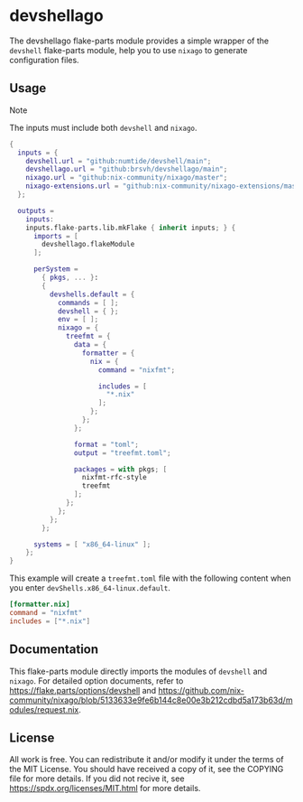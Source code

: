 # devshellago

The devshellago flake-parts module provides a simple wrapper of the `devshell` flake-parts module, help you to use `nixago` to generate configuration files.

## Usage

> [!NOTE]
>
> The inputs must include both `devshell` and `nixago`.

``` nix
{
  inputs = {
    devshell.url = "github:numtide/devshell/main";
    devshellago.url = "github:brsvh/devshellago/main";
    nixago.url = "github:nix-community/nixago/master";
    nixago-extensions.url = "github:nix-community/nixago-extensions/master";
  };

  outputs =
    inputs:
    inputs.flake-parts.lib.mkFlake { inherit inputs; } {
      imports = [
        devshellago.flakeModule
      ];

      perSystem =
        { pkgs, ... }:
        {
          devshells.default = {
            commands = [ ];
            devshell = { };
            env = [ ];
            nixago = {
              treefmt = {
                data = {
                  formatter = {
                    nix = {
                      command = "nixfmt";

                      includes = [
                        "*.nix"
                      ];
                    };
                  };
                };

                format = "toml";
                output = "treefmt.toml";

                packages = with pkgs; [
                  nixfmt-rfc-style
                  treefmt
                ];
              };
            };
          };
        };

      systems = [ "x86_64-linux" ];
    };
}
```


This example will create a `treefmt.toml` file with the following content when you enter `devShells.x86_64-linux.default`.

``` toml
[formatter.nix]
command = "nixfmt"
includes = ["*.nix"]
```

## Documentation

This flake-parts module directly imports the modules of `devshell` and `nixago`. For detailed option documents, refer to <https://flake.parts/options/devshell> and <https://github.com/nix-community/nixago/blob/5133633e9fe6b144c8e00e3b212cdbd5a173b63d/modules/request.nix>.

## License

All work is free. You can redistribute it and/or modify it under the terms of the MIT License. You should have received a copy of it, see the COPYING file for more details. If you did not recive it, see <https://spdx.org/licenses/MIT.html> for more details.
